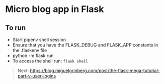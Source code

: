 # Micro blog app in Flask

## To run

* Start pipenv shell session
* Ensure that you have the FLASK_DEBUG and FLASK_APP constants in the .flaskenv file
* python -m flask run
* To access the shell run: `flask shell`

> Next: https://blog.miguelgrinberg.com/post/the-flask-mega-tutorial-part-v-user-logins
